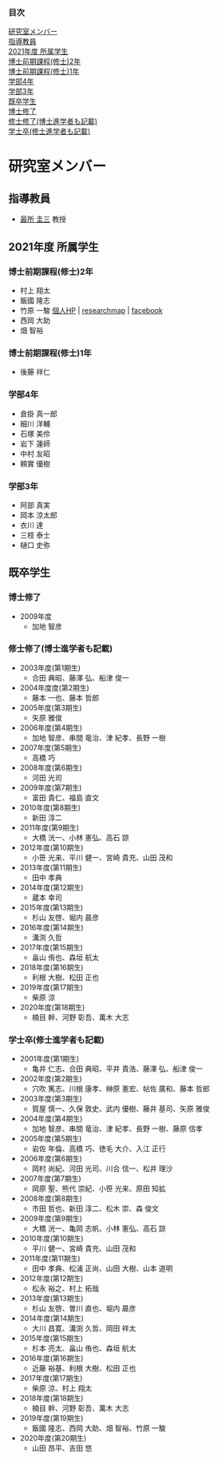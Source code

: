 <nav role="navigation">

### 目次

[研究室メンバー](#研究室メンバー)  
[指導教員](#指導教員)  
[2021年度 所属学生](#2021年度-所属学生)  
[博士前期課程(修士)2年](#博士前期課程(修士)2年)  
[博士前期課程(修士)1年](#博士前期課程(修士)1年)  
[学部4年](#学部4年)  
[学部3年](#学部3年)  
[既卒学生](#既卒学生)  
[博士修了](#博士修了)  
[修士修了(博士進学者も記載)](#修士修了(博士進学者も記載))  
[学士卒(修士進学者も記載)](#学士卒(修士進学者も記載))  

</nav>

# 研究室メンバー

## 指導教員

- [最所 圭三](http://www.eng.kagawa-u.ac.jp/~sai/) 教授

## 2021年度 所属学生

### 博士前期課程(修士)2年

- 村上 翔太
- 飯國 隆志
- 竹原 一駿 [個人HP](https://i13302.github.io/) | [researchmap](https://researchmap.jp/itakehara) | [facebook](https://www.facebook.com/pikachu.raichyu)
- 西岡 大助
- 畑 智裕

### 博士前期課程(修士)1年

- 後藤 祥仁

### 学部4年

- 倉掛 真一郎
- 細川 洋輔
- 石塚 美伶
- 岩下 蓮師
- 中村 友昭
- 頼實 優樹

### 学部3年

- 阿部 真実
- 岡本 涼太郎
- 衣川 達
- 三枝 泰士
- 樋口 史弥

## 既卒学生

### 博士修了

- 2009年度
    - 加地 智彦

### 修士修了(博士進学者も記載)

- 2003年度(第1期生)
    - 合田 典昭、藤澤 弘、船津 俊一
- 2004年度度(第2期生)
    - 藤本 一也、藤本 哲郎
- 2005年度(第3期生)
    - 矢原 雅俊
- 2006年度(第4期生)
    - 加地 智彦、串間 竜治、津 紀孝、長野 一樹
- 2007年度(第5期生)
    - 高橋 巧
- 2008年度(第6期生)
    - 河田 光司
- 2009年度(第7期生)
    - 富田 貴仁、福島 直文
- 2010年度(第8期生)
    - 新田 淳二
- 2011年度(第9期生)
    - 大橋 洸一、小林 憲弘、高石 諒
- 2012年度(第10期生)
    - 小笹 光来、平川 健一、宮崎 貴充、山田 茂和
- 2013年度(第11期生)
    - 田中 孝典
- 2014年度(第12期生)
    - 蔵本 幸司
- 2015年度(第13期生)
    - 杉山 友啓、堀内 晨彦
- 2016年度(第14期生)
    - 溝渕 久哲
- 2017年度(第15期生)
    - 畠山 侑也、森垣 航太
- 2018年度(第16期生)
    - 利根 大樹、松田 正也
- 2019年度(第17期生)
    - 柴原 涼
- 2020年度(第18期生)
    - 楠目 幹、河野 彰吾、萬木 大志

### 学士卒(修士進学者も記載)

- 2001年度(第1期生)
    - 亀井 仁志、合田 典昭、平井 貴浩、藤澤 弘、船津 俊一
- 2002年度(第2期生)
    - 穴吹 篤志、川根 康孝、榊原 憲宏、帖佐 廣和、藤本 哲郎
- 2003年度(第3期生)
    - 賀屋 慎一、久保 敦史、武内 優樹、藤井 基司、矢原 雅俊
- 2004年度(第4期生)
    - 加地 智彦、串間 竜治、津 紀孝、長野 一樹、藤原 信孝
- 2005年度(第5期生)
    - 岩佐 年倫、高橋 巧、徳毛 大介、入江 正行
- 2006年度(第6期生)
    - 岡村 尚紀、河田 光司、川合 信一、松井 理沙
- 2007年度(第7期生)
    - 岡原 聖、熊代 崇紀、小笹 光来、原田 知拡
- 2008年度(第8期生)
    - 市田 哲也、新田 淳二、松木 崇、森 俊文
- 2009年度(第9期生)
    - 大橋 洸一、亀岡 志帆、小林 憲弘、高石 諒
- 2010年度(第10期生)
    - 平川 健一、宮崎 貴充、山田 茂和
- 2011年度(第11期生)
    - 田中 孝典、松浦 正尚、山田 大樹、山本 道明
- 2012年度(第12期生)
    - 松永 裕之、村上 拓哉
- 2013年度(第13期生)
    - 杉山 友啓、曽川 直也、堀内 晨彦
- 2014年度(第14期生)
    - 大川 昌寛、溝渕 久哲、岡田 祥太
- 2015年度(第15期生)
    - 杉本 亮太、畠山 侑也、森垣 航太
- 2016年度(第16期生)
    - 近藤 裕基、利根 大樹、松田 正也
- 2017年度(第17期生)
    - 柴原 涼、村上 翔太
- 2018年度(第18期生)
    - 楠目 幹、河野 彰吾、萬木 大志
- 2019年度(第19期生)
    - 飯國 隆志、西岡 大助、畑 智裕、竹原 一駿
- 2020年度(第20期生)
    - 山田 昂平、吉田 悠
